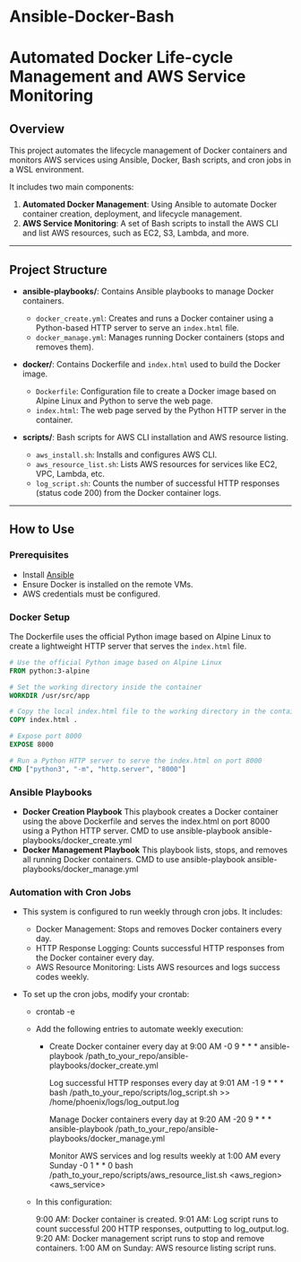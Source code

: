 # Ansible-Docker-Bash
# Automated Docker Life-cycle Management and AWS Service Monitoring

## Overview

This project automates the lifecycle management of Docker containers and monitors AWS services using Ansible, Docker, Bash scripts, and cron jobs in a WSL environment.

It includes two main components:
1. **Automated Docker Management**: Using Ansible to automate Docker container creation, deployment, and lifecycle management.
2. **AWS Service Monitoring**: A set of Bash scripts to install the AWS CLI and list AWS resources, such as EC2, S3, Lambda, and more.

---

## Project Structure

- **ansible-playbooks/**: Contains Ansible playbooks to manage Docker containers.
  - `docker_create.yml`: Creates and runs a Docker container using a Python-based HTTP server to serve an `index.html` file.
  - `docker_manage.yml`: Manages running Docker containers (stops and removes them).

- **docker/**: Contains Dockerfile and `index.html` used to build the Docker image.
  - `Dockerfile`: Configuration file to create a Docker image based on Alpine Linux and Python to serve the web page.
  - `index.html`: The web page served by the Python HTTP server in the container.

- **scripts/**: Bash scripts for AWS CLI installation and AWS resource listing.
  - `aws_install.sh`: Installs and configures AWS CLI.
  - `aws_resource_list.sh`: Lists AWS resources for services like EC2, VPC, Lambda, etc.
  - `log_script.sh`: Counts the number of successful HTTP responses (status code 200) from the Docker container logs.

---

## How to Use

### Prerequisites

- Install [Ansible](https://docs.ansible.com/ansible/latest/installation_guide/intro_installation.html)
- Ensure Docker is installed on the remote VMs.
- AWS credentials must be configured.

### Docker Setup

The Dockerfile uses the official Python image based on Alpine Linux to create a lightweight HTTP server that serves the `index.html` file.

```Dockerfile
# Use the official Python image based on Alpine Linux
FROM python:3-alpine

# Set the working directory inside the container
WORKDIR /usr/src/app

# Copy the local index.html file to the working directory in the container
COPY index.html .

# Expose port 8000
EXPOSE 8000

# Run a Python HTTP server to serve the index.html on port 8000
CMD ["python3", "-m", "http.server", "8000"]

```
### Ansible Playbooks

- **Docker Creation Playbook**
    This playbook creates a Docker container using the above Dockerfile and serves the index.html on port 8000 using a Python HTTP server.
    CMD to use
    ansible-playbook ansible-playbooks/docker_create.yml
- **Docker Management Playbook**
    This playbook lists, stops, and removes all running Docker containers.
    CMD to use
    ansible-playbook ansible-playbooks/docker_manage.yml

### Automation with Cron Jobs

- This system is configured to run weekly through cron jobs. It includes:

  - Docker Management: Stops and removes Docker containers every day.
  - HTTP Response Logging: Counts successful HTTP responses from the Docker container every day.
  - AWS Resource Monitoring: Lists AWS resources and logs success codes weekly.
    
- To set up the cron jobs, modify your crontab:
  - crontab -e
  - Add the following entries to automate weekly execution:
    -  Create Docker container every day at 9:00 AM
       -0 9 * * * ansible-playbook /path_to_your_repo/ansible-playbooks/docker_create.yml

       Log successful HTTP responses every day at 9:01 AM
       -1 9 * * * bash /path_to_your_repo/scripts/log_script.sh >> /home/phoenix/logs/log_output.log

       Manage Docker containers every day at 9:20 AM
       -20 9 * * * ansible-playbook /path_to_your_repo/ansible-playbooks/docker_manage.yml

       Monitor AWS services and log results weekly at 1:00 AM every Sunday
       -0 1 * * 0 bash /path_to_your_repo/scripts/aws_resource_list.sh <aws_region> <aws_service>

  - In this configuration:

    9:00 AM: Docker container is created.
    9:01 AM: Log script runs to count successful 200 HTTP responses, outputting to log_output.log.
    9:20 AM: Docker management script runs to stop and remove containers.
    1:00 AM on Sunday: AWS resource listing script runs.


